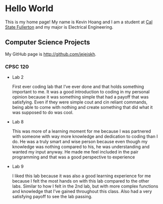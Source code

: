 # Hello World

This is my home page! My name is Kevin Hoang and I am a student at [Cal State Fullerton](http://www.fullerton.edu/) and my major is Electrical Engineering.

## Computer Science Projects

My GitHub page is http://github.com/jejejskh.

### CPSC 120

* Lab 2

    First ever coding lab that I’ve ever done and that holds
    something important to me.  It was a good introduction to coding in my
    personal opinion because it was something simple that had a payoff that was
    satisfying.  Even if they were simple cout and cin reliant commands,
    being able to come with nothing and create something that did what it was
    supposed to do was cool.

* Lab 8

    This was more of a learning moment for me because I was partnered with someone
    with way more knowledge and dedication to coding than I do.  He was a truly smart
    and wise person because even though my knowledge was nothing compared to his, he
    was understanding and wanted my input anyway.  He made me feel included in the pair
    programming and that was a good perspective to experience

* Lab 9

    I liked this lab because it was also a good learning experience for me because I felt
    the most hands on with this lab compared to the other labs.  Similar to how I felt in
    the 2nd lab, but with more complex functions and knowledge that I’ve gained throughout
    this class.  Also had a very satisfying payoff to see the lab passing. 

